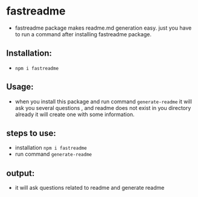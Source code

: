 # fastreadme
-  fastreadme package makes readme.md generation easy. just you have to run a command after installing fastreadme package.

## Installation:
-  `npm i fastreadme`

## Usage:
- when you install this package and run command `generate-readme` it will ask you several questions , and readme does not exist in you directory already it will create one with some information.

## steps to use:
- installation `npm i fastreadme`
- run command `generate-readme`

## output:
- it will ask questions related to readme and generate  readme

